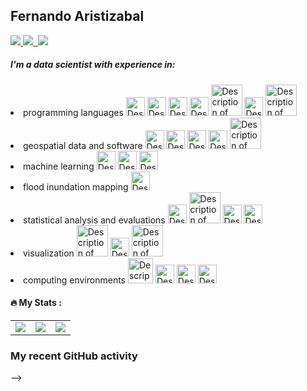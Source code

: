 ## Fernando Aristizabal

<div id="badges">
  <a href="http://www.linkedin.com/in/fernando-aristizabal">
    <img src="https://img.shields.io/badge/LinkedIn-Profile-blue&style=plastic&logo=github"/>
  </a>
  <a href="https://scholar.google.com/citations?user=NRtvSKcAAAAJ&hl=en&oi=ao">
    <img src="https://img.shields.io/badge/Google%20Scholar-Pubs-informational&style=plastic&logo=github">
  </a>
  <a href="">
    <img src="https://komarev.com/ghpvc/?username=your-github-username&style=plastic&color=red&logo=github" alt=""/>
  </a>
  <a href="">
    <img src="https://img.shields.io/github/stars/fernando-aristizabal?style=social&logo=github)&theme=dark">
  </a>
</div>

##### I'm a data scientist with experience in:
<p>
  <li> programming languages 
    <img src="https://2.bp.blogspot.com/-pQ3fac19z9Y/W0dIQ0mOI3I/AAAAAAAAA_4/cUwaAH-x_doRMCztJ-pXU4IELx9DWzErQCLcBGAs/s1600/Python%2Blogo2.jpg" alt="Description of image" style="display:inline-block; width:30px; height:30px;">
    <img src="https://www.clipartmax.com/png/middle/13-137348_logo-r-programming.png" alt="Description of image" style="display:inline-block; width:30px; height:30px;">
    <img src="https://fresheropenings.com/wp-content/uploads/2021/03/Free-C-Certification-Course-2.png" alt="Description of image" style="display:inline-block; width:30px; height:30px;">
    <img src="https://open.agh.edu.pl/wp-content/uploads/2009/11/Matlab_Logo-600x539.png" alt="Description of image" style="display:inline-block; width:30px; height:30px;">
    <img src="https://logbuch.c-base.org/wp-content/uploads/2011/10/latex.png" alt="Description of image" style="display:inline-block; width:50px;">
    <img src="https://www.kindpng.com/picc/m/168-1682787_bash-logo-shell-script-logo-hd-png-download.png" alt="Description of image" style="display:inline-block; width:30px; height:30px;">
    <img src="https://www.fullstackpython.com/img/logos/zsh.jpg" alt="Description of image" style="display:inline-block; width:50px;">
  </li>
  <li> geospatial data and software
    <img src="https://www.qgis.ch/fr/nouvelles/publication-de-gdal-2.0/image_mini" alt="Description of image" style="display:inline-block; width:30px; height:30px;">
    <img src="https://www.3liz.com/en/images/logo-qgis.png" alt="Description of image" style="display:inline-block; width:30px; height:30px;">
    <img src="https://numfocus.org/wp-content/uploads/2018/09/xarray-logo-square.png" alt="Description of image" style="display:inline-block; width:30px; height:30px;">
    <img src="https://geopandas.readthedocs.io/en/latest/_images/geopandas_icon.png" alt="Description of image" style="display:inline-block; width:30px; height:30px;">
    <img src="https://miro.medium.com/max/994/1*6NWwUDFzZzsgrJd3rjP9EQ.png" alt="Description of image" style="display:inline-block; width:50px"></li>
  <li> machine learning
    <img src="http://penseeartificielle.fr/wp-content/uploads/2018/02/tensorflow-logo.png" alt="Description of image" style="display:inline-block; width:30px; height:30px;">
    <img src="https://pulplearning.altervista.org/wp-content/uploads/2021/03/1280px-Scikit_learn_logo_small.svg_-500x385.png" alt="Description of image" style="display:inline-block; width:30px; height:30px;">
    <img src="https://www.educative.io/api/edpresso/shot/5890743479566336/image/4838123834966016" alt="Description of image" style="display:inline-block; width:30px; height:30px;">
  </li>
  <li> flood inundation mapping
  <img src="https://www.pinclipart.com/picdir/middle/202-2028609_useful-links-national-flood-insurance-program-logo-png.png" alt="Description of image" style="display:inline-block; width:30px; height:30px;">
  </li>
  <li> statistical analysis and evaluations
    <img src="https://cdn1.iconfinder.com/data/icons/big-data-orchid-vol-2/256/Linear_Regression-512.png" alt="Description of image" style="display:inline-block; width:30px; height:30px;">
    <img src="https://assignmentpoint.com/wp-content/uploads/2016/05/Analysis-of-Variance.jpg" alt="Description of image" style="display:inline-block; width:50px;">
    <img src="https://ac-101708228-virtuoso-prod.s3.amazonaws.com/uploads/course/course_image/56/7-time-series-analysis.png" alt="Description of image" style="display:inline-block; width:30px; height:30px;">
    <img src="https://static.vecteezy.com/system/resources/previews/002/103/670/non_2x/scientific-method-and-hypothesis-testing-color-icon-vector.jpg" alt="Description of image" style="display:inline-block; width:30px; height:30px;">
  </li>
  <li> visualization
    <img src="https://miro.medium.com/max/3200/1*8i6raEmyewy9GpI47nU1ew.png" alt="Description of image" style="display:inline-block; width:50px;">
    <img src="https://user-images.githubusercontent.com/315810/92254613-279c8000-ee9f-11ea-9b73-5622a7d95f3f.png" alt="Description of image" style="display:inline-block; width:30px; height:30px;">
    <img src="https://static.bokeh.org/branding/logos/bokeh-logo.png" alt="Description of image" style="display:inline-block; width:50px;">
    
  </li>
  <li> computing environments
    <img src="http://gisuser.com/wp-content/uploads/2018/08/2000px-Amazon_Web_Services_Logo.svg_.png" alt="Description of image" style="display:inline-block; width:40px;">
    <img src="https://pluspng.com/img-png/digitalocean-logo-png-open-2000.png" alt="Description of image" style="display:inline-block; width:30px; height:30px;">
    <img src="https://pluspng.com/img-png/linux-logo-png-difference-between-linux-and-window-operating-system-linux-logo-860x854.png" alt="Description of image" style="display:inline-block; width:30px; height:30px;">
    <img src="https://www.pinclipart.com/picdir/middle/543-5433004_mac-os-logo-png-transparent-mac-os-logo.png" alt="Description of image" style="display:inline-block; width:30px; height:30px;">
  </li>
</p>

#### :fire: My Stats :
<table cellspacing="0" cellpadding="0">
  <tr>
    <td><img src="http://github-readme-streak-stats.herokuapp.com?user=fernando-aristizabal&theme=dark&background=000000&card_width=300"></td>
    <td><img src="https://github-readme-stats.vercel.app/api/top-langs/?username=fernando-aristizabal&layout=compact&card_width=300&theme=dark&background=000000)"></td>
    <td><img src="https://github-readme-stats.vercel.app/api?username=fernando-aristizabal&show_icons=true"></td>
  </tr>
</table>

### My recent GitHub activity

<!--START_SECTION:activity-->
<!--END_SECTION:activity-->



-->
